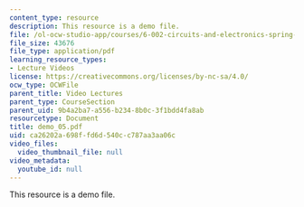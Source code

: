 ```yaml
---
content_type: resource
description: This resource is a demo file.
file: /ol-ocw-studio-app/courses/6-002-circuits-and-electronics-spring-2007/ca26202a698ffd6d540cc787aa3aa06c_demo_05.pdf
file_size: 43676
file_type: application/pdf
learning_resource_types:
- Lecture Videos
license: https://creativecommons.org/licenses/by-nc-sa/4.0/
ocw_type: OCWFile
parent_title: Video Lectures
parent_type: CourseSection
parent_uid: 9b4a2ba7-a556-b234-8b0c-3f1bdd4fa8ab
resourcetype: Document
title: demo_05.pdf
uid: ca26202a-698f-fd6d-540c-c787aa3aa06c
video_files:
  video_thumbnail_file: null
video_metadata:
  youtube_id: null
---
```

This resource is a demo file.